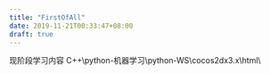 ```yaml
---
title: "FirstOfAll"
date: 2019-11-21T00:33:47+08:00
draft: true
---
```


现阶段学习内容
C++\python-机器学习\python-WS\cocos2dx3.x\html\